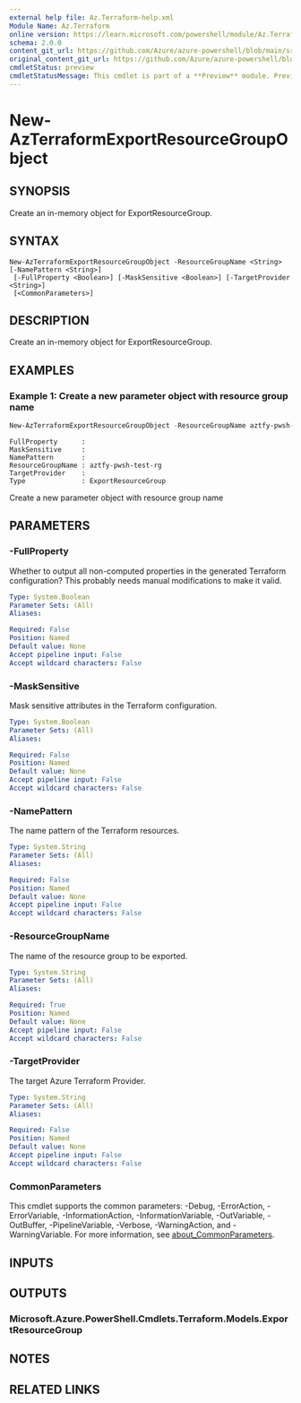 ```yaml
---
external help file: Az.Terraform-help.xml
Module Name: Az.Terraform
online version: https://learn.microsoft.com/powershell/module/Az.Terraform/new-azterraformexportresourcegroupobject
schema: 2.0.0
content_git_url: https://github.com/Azure/azure-powershell/blob/main/src/Terraform/Terraform/help/New-AzTerraformExportResourceGroupObject.md
original_content_git_url: https://github.com/Azure/azure-powershell/blob/main/src/Terraform/Terraform/help/New-AzTerraformExportResourceGroupObject.md
cmdletStatus: preview
cmdletStatusMessage: This cmdlet is part of a **Preview** module. Preview versions aren't recommended for use in production environments. For more information, see https://aka.ms/azps-refstatus.
---
```


# New-AzTerraformExportResourceGroupObject

## SYNOPSIS
Create an in-memory object for ExportResourceGroup.

## SYNTAX

```
New-AzTerraformExportResourceGroupObject -ResourceGroupName <String> [-NamePattern <String>]
 [-FullProperty <Boolean>] [-MaskSensitive <Boolean>] [-TargetProvider <String>]
 [<CommonParameters>]
```

## DESCRIPTION
Create an in-memory object for ExportResourceGroup.

## EXAMPLES

### Example 1: Create a new parameter object with resource group name
```powershell
New-AzTerraformExportResourceGroupObject -ResourceGroupName aztfy-pwsh-test-rg
```

```output
FullProperty      :
MaskSensitive     :
NamePattern       :
ResourceGroupName : aztfy-pwsh-test-rg
TargetProvider    :
Type              : ExportResourceGroup
```

Create a new parameter object with resource group name

## PARAMETERS

### -FullProperty
Whether to output all non-computed properties in the generated Terraform configuration? This probably needs manual modifications to make it valid.

```yaml
Type: System.Boolean
Parameter Sets: (All)
Aliases:

Required: False
Position: Named
Default value: None
Accept pipeline input: False
Accept wildcard characters: False
```

### -MaskSensitive
Mask sensitive attributes in the Terraform configuration.

```yaml
Type: System.Boolean
Parameter Sets: (All)
Aliases:

Required: False
Position: Named
Default value: None
Accept pipeline input: False
Accept wildcard characters: False
```

### -NamePattern
The name pattern of the Terraform resources.

```yaml
Type: System.String
Parameter Sets: (All)
Aliases:

Required: False
Position: Named
Default value: None
Accept pipeline input: False
Accept wildcard characters: False
```

### -ResourceGroupName
The name of the resource group to be exported.

```yaml
Type: System.String
Parameter Sets: (All)
Aliases:

Required: True
Position: Named
Default value: None
Accept pipeline input: False
Accept wildcard characters: False
```

### -TargetProvider
The target Azure Terraform Provider.

```yaml
Type: System.String
Parameter Sets: (All)
Aliases:

Required: False
Position: Named
Default value: None
Accept pipeline input: False
Accept wildcard characters: False
```

### CommonParameters
This cmdlet supports the common parameters: -Debug, -ErrorAction, -ErrorVariable, -InformationAction, -InformationVariable, -OutVariable, -OutBuffer, -PipelineVariable, -Verbose, -WarningAction, and -WarningVariable. For more information, see [about_CommonParameters](http://go.microsoft.com/fwlink/?LinkID=113216).

## INPUTS

## OUTPUTS

### Microsoft.Azure.PowerShell.Cmdlets.Terraform.Models.ExportResourceGroup

## NOTES

## RELATED LINKS

